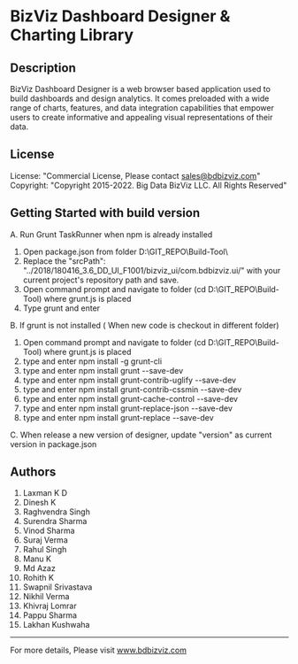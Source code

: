 # BizViz Dashboard Designer & Charting Library

## Description
BizViz Dashboard Designer is a web browser based application used to build dashboards and design analytics. It comes preloaded with a wide range of charts, features, and data integration capabilities that empower users to create informative and appealing visual representations of their data.

## License
License: "Commercial License, Please contact sales@bdbizviz.com"
Copyright: "Copyright 2015-2022. Big Data BizViz LLC. All Rights Reserved"

## Getting Started with build version
A. Run Grunt TaskRunner when npm is already installed
1. Open package.json from folder D:\GIT_REPO\Build-Tool\ 
2. Replace the "srcPath": "../2018/180416_3.6_DD_UI_F1001/bizviz_ui/com.bdbizviz.ui/" with your current project's repository path and save.
3. Open command prompt and navigate to folder (cd D:\GIT_REPO\Build-Tool\) where grunt.js is placed
4. Type grunt and enter 

B. If grunt is not installed ( When new code is checkout in different folder)
1. Open command prompt and navigate to folder (cd D:\GIT_REPO\Build-Tool\) where grunt.js is placed
2. type and enter npm install -g grunt-cli
3. type and enter npm install grunt --save-dev
4. type and enter npm install grunt-contrib-uglify --save-dev
5. type and enter npm install grunt-contrib-cssmin --save-dev
6. type and enter npm install grunt-cache-control --save-dev
7. type and enter npm install grunt-replace-json --save-dev
8. type and enter npm install grunt-replace --save-dev

C. When release a new version of designer, update "version" as current version in package.json

## Authors
1. Laxman K D
2. Dinesh K
3. Raghvendra Singh
4. Surendra Sharma
5. Vinod Sharma
6. Suraj Verma
7. Rahul Singh
8. Manu K
9. Md Azaz
10. Rohith K
11. Swapnil Srivastava
12. Nikhil Verma
13. Khivraj Lomrar
14. Pappu Sharma
15. Lakhan Kushwaha

***
For more details, Please visit 
www.bdbizviz.com